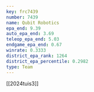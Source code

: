 ```yaml
---
key: frc7439
number: 7439
name: Qubit Robotics
epa_end: 9.39
auto_epa_end: 3.69
teleop_epa_end: 5.03
endgame_epa_end: 0.67
winrate: 0.3333
district_epa_rank: 1264
district_epa_percentile: 0.2982
type: Team
---
```

[[2024tuis3]]
